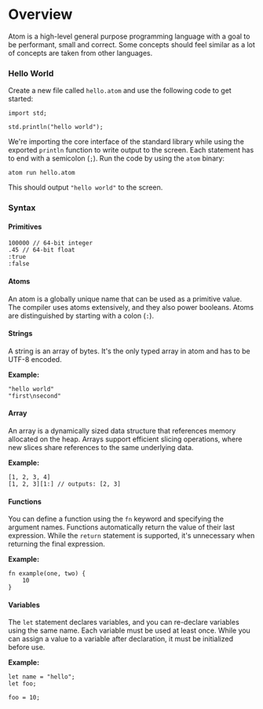 # Overview

Atom is a high-level general purpose programming language with a goal to be performant, small and correct. Some concepts should feel similar as a lot of concepts are taken from other languages.

### Hello World

Create a new file called `hello.atom` and use the following code to get started:

```
import std;

std.println("hello world");
```

We're importing the core interface of the standard library while using the exported `println` function to write output to the screen. Each statement has to end with a semicolon (`;`). Run the code by using the `atom` binary:

```
atom run hello.atom
```

This should output `"hello world"` to the screen.

### Syntax

#### Primitives

```
100000 // 64-bit integer
.45 // 64-bit float
:true
:false
```

#### Atoms

An atom is a globally unique name that can be used as a primitive value. The compiler uses atoms extensively, and they also power booleans. Atoms are distinguished by starting with a colon (`:`).

#### Strings

A string is an array of bytes. It's the only typed array in atom and has to be UTF-8 encoded.

**Example:**

```
"hello world"
"first\nsecond"
```

#### Array

An array is a dynamically sized data structure that references memory allocated on the heap. Arrays support efficient slicing operations, where new slices share references to the same underlying data.

**Example:**

```
[1, 2, 3, 4]
[1, 2, 3][1:] // outputs: [2, 3]
```

#### Functions

You can define a function using the `fn` keyword and specifying the argument names. Functions automatically return the value of their last expression. While the `return` statement is supported, it's unnecessary when returning the final expression.

**Example:**

```
fn example(one, two) {
    10
}
```

#### Variables

The `let` statement declares variables, and you can re-declare variables using the same name. Each variable must be used at least once. While you can assign a value to a variable after declaration, it must be initialized before use.

**Example:**

```
let name = "hello";
let foo;

foo = 10;
```
